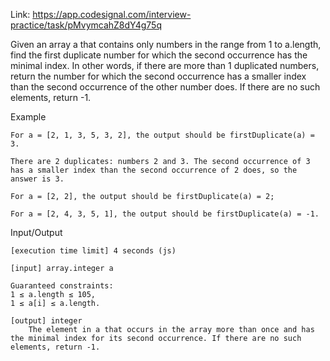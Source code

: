 Link: https://app.codesignal.com/interview-practice/task/pMvymcahZ8dY4g75q

Given an array a that contains only numbers in the range from 1 to a.length, find the first duplicate number for which the second occurrence has the minimal index. In other words, if there are more than 1 duplicated numbers, return the number for which the second occurrence has a smaller index than the second occurrence of the other number does. If there are no such elements, return -1.

Example

    For a = [2, 1, 3, 5, 3, 2], the output should be firstDuplicate(a) = 3.

    There are 2 duplicates: numbers 2 and 3. The second occurrence of 3 has a smaller index than the second occurrence of 2 does, so the answer is 3.

    For a = [2, 2], the output should be firstDuplicate(a) = 2;

    For a = [2, 4, 3, 5, 1], the output should be firstDuplicate(a) = -1.

Input/Output

    [execution time limit] 4 seconds (js)

    [input] array.integer a

    Guaranteed constraints:
    1 ≤ a.length ≤ 105,
    1 ≤ a[i] ≤ a.length.

    [output] integer
        The element in a that occurs in the array more than once and has the minimal index for its second occurrence. If there are no such elements, return -1.
